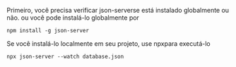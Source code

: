 Primeiro, você precisa verificar json-serverse está instalado globalmente ou não. ou você pode instalá-lo globalmente por

```
npm install -g json-server
```

Se você instalá-lo localmente em seu projeto, use npxpara executá-lo

```
npx json-server --watch database.json
```